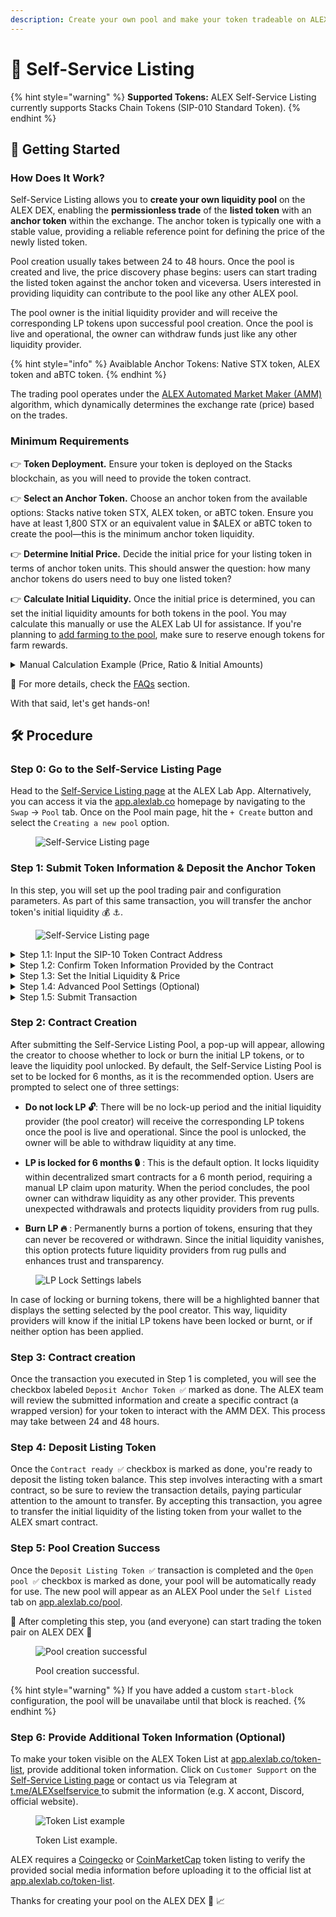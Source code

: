 ```yaml
---
description: Create your own pool and make your token tradeable on ALEX decentralized exchange in simple steps!
---
```


# 📝 Self-Service Listing

{% hint style="warning" %}
**Supported Tokens:** ALEX Self-Service Listing currently supports Stacks Chain Tokens (SIP-010 Standard Token).
{% endhint %}

## 🚀 Getting Started

### How Does It Work?

Self-Service Listing allows you to **create your own liquidity pool** on the ALEX DEX, enabling the **permissionless trade** of the **listed token** with an **anchor token** within the exchange. The anchor token is typically one with a stable value, providing a reliable reference point for defining the price of the newly listed token.

Pool creation usually takes between 24 to 48 hours. Once the pool is created and live, the price discovery phase begins: users can start trading the listed token against the anchor token and viceversa. Users interested in providing liquidity can contribute to the pool like any other ALEX pool.

The pool owner is the initial liquidity provider and will receive the corresponding LP tokens upon successful pool creation. Once the pool is live and operational, the owner can withdraw funds just like any other liquidity provider.

{% hint style="info" %}
Avaiblable Anchor Tokens: Native STX token, ALEX token and aBTC token.
{% endhint %}

The trading pool operates under the [ALEX Automated Market Maker (AMM)](../../detailed-information/alexs-automated-market-maker-amm.md) algorithm, which dynamically determines the exchange rate (price) based on the trades.

### Minimum Requirements

👉 **Token Deployment.** Ensure your token is deployed on the Stacks blockchain, as you will need to provide the token contract.

👉 **Select an Anchor Token.** Choose an anchor token from the available options: Stacks native token STX, ALEX token, or aBTC token. Ensure you have at least 1,800 STX or an equivalent value in $ALEX or aBTC token to create the pool—this is the minimum anchor token liquidity.

👉 **Determine Initial Price.** Decide the initial price for your listing token in terms of anchor token units. This should answer the question: how many anchor tokens do users need to buy one listed token?

👉 **Calculate Initial Liquidity.** Once the initial price is determined, you can set the initial liquidity amounts for both tokens in the pool. You may calculate this manually or use the ALEX Lab UI for assistance. If you're planning to [add farming to the pool](self-service-farming.md), make sure to reserve enough tokens for farm rewards.

<details>

<summary>Manual Calculation Example (Price, Ratio & Initial Amounts)</summary>

Let's suppose you choose STX as the anchor token and want to provide 4,000 STX as the initial anchor token liquidity.

To determine the price, you will need to decide how many STX equals 1 of your listing token. In other words, decide how many STX users will need to buy 1 listed token. Let's say you set the price of your token at 0.5 STX.

To calculate the initial liquidity for the listed token, you need to divide the anchor token amount by the price. This is `4,000 STX / 0.5 STX = 8,000`, resulting in the initial amount for the listed token.

The liquidity pool for the pair **Listed Token :rocket: - Anchor Token :anchor:** will have an initial ratio of 2:1. This ratio is calculated as the minimal expression of the fraction `8,000 / 4,000` (initial listed token amount slash initial anchor token amount).

</details>

🔎 For more details, check the [FAQs](./liquidity-pools/faqs.md#self-service-listing) section.

With that said, let's get hands-on!

## 🛠️  Procedure

### Step 0: Go to the Self-Service Listing Page

Head to the [Self-Service Listing page](https://app.alexlab.co/self-service-listing) at the ALEX Lab App. Alternatively, you can access it via the [app.alexlab.co](https://app.alexlab.co) homepage by navigating to the `Swap` -> `Pool` tab. Once on the Pool main page, hit the `+ Create` button and select the `Creating a new pool` option.

<figure><img src="../.gitbook/assets/self-service-listing/main-page.png" alt="Self-Service Listing page" width=""><figcaption></figcaption></figure>

### Step 1: Submit Token Information & Deposit the Anchor Token

In this step, you will set up the pool trading pair and configuration parameters. As part of this same transaction, you will transfer the anchor token's initial liquidity :moneybag: :anchor:.

<figure><img src="../.gitbook/assets/self-service-listing/step-1-submit.png" alt="Self-Service Listing page" width=""><figcaption></figcaption></figure>

<details>

<summary>Step 1.1: Input the SIP-10 Token Contract Address</summary>

Provide the listed token contract address. Ensure it complies with the [SIP-010 Fungible Token Standard](https://github.com/stacksgov/sips/blob/main/sips/sip-010/sip-010-fungible-token-standard.md) trait. In the example, the contract address is `SP108J6F4C7JD93BGJ91TEB5D3CFB5XW39QHDJ3MV.rabby-token`.

</details>

<details>

<summary>Step 1.2: Confirm Token Information Provided by the Contract</summary>

Verify that the token information retrieved from the contract is correct. In the example:

- **Token name** -> `RABBY Token`
- **Token symbol** -> `RABBY`
- **Description** -> Unlock the potential of programmable adventures within Bitcoin's rabbit holes.
- **Token deployment address** -> `SP108J6F4C7JD93BGJ91TEB5D3CFB5XW39QHDJ3MV`
- **Token logo**

</details>

<details>

<summary>Step 1.3: Set the Initial Liquidity & Price</summary>

Enter the initial balances for both tokens. You can experiment with different amounts to observe how the exchange rate changes, though we recommend calculating these values beforehand.

In the screenshot example, this is:

- **Anchor Token ⚓** (a.k.a `token-x`) -> `4,000 STX ($7,200)`
- **Listing Token 🚀** (a.k.a `token-y`) -> `200,000 RABBY`
- **Exchange Rate ⚖️** -> `1 RABBY = 0.02 STX ($0.03)`

Once the pool opens, the AMM algorithm will automatically rebalance the exchange rate as users trade the tokens.

</details>

<details>

<summary>Step 1.4: Advanced Pool Settings (Optional)</summary>

This step is optional, as the default settings are usually sufficient.

However, we recommend consulting the [ALEXGo Technical documentation](https://docs.alexgo.io/automated-market-making/trading-pool) before making customizations. If you have questions to ask before customization, reach out via [Discord](https://discord.com/invite/alexlab) or [Telegram](https://t.me/AlexCommunity).

</details>

<details>

<summary>Step 1.5: Submit Transaction</summary>

Keep in mind that as part of this same transaction, you will transfer the anchor token's initial liquidity. By confirming the transaction, you are accepting the transfer of specific amount of anchor tokens from your wallet to the ALEX smart contract.

Click `Submit` and scroll through the wallet transaction window, ensuring the parameters and transfer amount are correct. If everything looks good, confirm the transaction on your wallet. This will allow your wallet to sign and broadcast the transaction.

{% hint style="info" %}
Recommended to track transaction status:

* Turn on [Telegram notifications](https://t.me/stacks\_tx\_notification\_bot), you will get notified when the transaction is confirmed.
* Search for the transaction on the [ALEX Explorer](https://app.alexlab.co/explorer).
* Check your address activity on the wallet.
{% endhint %}

</details>

### Step 2: Contract Creation

After submitting the Self-Service Listing Pool, a pop-up will appear, allowing the creator to choose whether to lock or burn the initial LP tokens, or to leave the liquidity pool unlocked. By default, the Self-Service Listing Pool is set to be locked for 6 months, as it is the recommended option. Users are prompted to select one of three settings:

- **Do not lock LP 🔓**: There will be no lock-up period and the initial liquidity provider (the pool creator) will receive the corresponding LP tokens once the pool is live and operational. Since the pool is unlocked, the owner will be able to withdraw liquidity at any time. 

- **LP is locked for 6 months 🔒** : This is the default option. It locks liquidity within decentralized smart contracts for a 6 month period, requiring a manual LP claim upon maturity. When the period concludes, the pool owner can withdraw liquidity as any other provider. This prevents unexpected withdrawals and protects liquidity providers from rug pulls.

- **Burn LP 🔥** : Permanently burns a portion of tokens, ensuring that they can never be recovered or withdrawn. Since the initial liquidity vanishes, this option protects future liquidity providers from rug pulls and enhances trust and transparency.

<figure><img src="../.gitbook/assets/self-service-listing/lock-lp-1.png" alt="LP Lock Settings labels" width=""><figcaption></figcaption></figure>

In case of locking or burning tokens, there will be a highlighted banner that displays the setting selected by the pool creator. This way, liquidity providers will know if the initial LP tokens have been locked or burnt, or if neither option has been applied.

### Step 3: Contract creation

Once the transaction you executed in Step 1 is completed, you will see the checkbox labeled `Deposit Anchor Token ✅` marked as done. The ALEX team will review the submitted information and create a specific contract (a wrapped version) for your token to interact with the AMM DEX. This process may take between 24 and 48 hours.

### Step 4: Deposit Listing Token

Once the `Contract ready ✅` checkbox is marked as done, you're ready to deposit the listing token balance. This step involves interacting with a smart contract, so be sure to review the transaction details, paying particular attention to the amount to transfer. By accepting this transaction, you agree to transfer the initial liquidity of the listing token from your wallet to the ALEX smart contract.

### Step 5: Pool Creation Success

Once the `Deposit Listing Token ✅` transaction is completed and the `Open pool ✅` checkbox is marked as done, your pool will be automatically ready for use. The new pool will appear as an ALEX Pool under the `Self Listed` tab on [app.alexlab.co/pool](https://app.alexlab.co/pool).

🤝 After completing this step, you (and everyone) can start trading the token pair on ALEX DEX 🤝

<figure><img src="../.gitbook/assets/self-service-listing/pool-creation-successful.jpg" alt="Pool creation successful" width=""><figcaption><p>Pool creation successful.</p></figcaption></figure>

{% hint style="warning" %}
If you have added a custom `start-block` configuration, the pool will be unavailabe until that block is reached.
{% endhint %}

### Step 6: Provide Additional Token Information (Optional)

To make your token visible on the ALEX Token List at [app.alexlab.co/token-list](https://app.alexlab.co/token-list), provide additional token information. Click on `Customer Support` on the [Self-Service Listing page](https://app.alexlab.co/self-service-listing) or contact us via Telegram at [t.me/ALEXselfservice ](https://t.me/ALEXselfservice) to submit the information (e.g. X accont, Discord, official website).

<figure><img src="../.gitbook/assets/self-service-listing/token-list.png" alt="Token List example" width=""><figcaption><p>Token List example.</p></figcaption></figure>

ALEX requires a [Coingecko](https://www.coingecko.com/) or [CoinMarketCap](https://coinmarketcap.com/) token listing to verify the provided social media information before uploading it to the official list at [app.alexlab.co/token-list](https://app.alexlab.co/token-list).

Thanks for creating your pool on the ALEX DEX 🎉 📈 

<!-- 
Summarized Steps:

1) User submits token information, balances and config params. Within this same transaction, transfers the anchor token balance.

2) User selects LP Lock settings

3) User waits for token confirmation from ALEX

4) User deposits the listed token balance.

5) Once this tx is confirmed, the pool is automatically created and available (if start-block is configured "On finalization").

-->